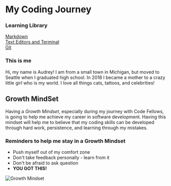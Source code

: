 # My Coding Journey 


### Learning Library
[Markdown](learning-markdown.md)  
[Text Editors and Terminal](learning-text-editors-terminal.md)   
[Git](learning-git.md)  

### This is me   

Hi, my name is Audrey! I am from a small town in Michigan, but moved to Seattle when I graduated high school.  In 2018 I became a mother to a crazy little girl who is my world.  I love all things cats, tattoos, and celebrities!



## Growth MindSet
Having a *Growth Mindset*, especially during my journey with Code Fellows, is going to help me achieve my career in software development. Having this mindset will help me to believe that my coding skills can be developed through hard work, persistence, and learning through my mistakes. 


### Reminders to help me stay in a Growth Mindset
 - Push myself out of my comfort zone
 - Don't take feedback personally - learn from it 
 - Don't be afraid to ask question 
 - **YOU GOT THIS!**

![Growth Mindset](https://www.mvisd.com/cms/lib/TX02216263/Centricity/Domain/1042/brain-teasers-compressor.png)






